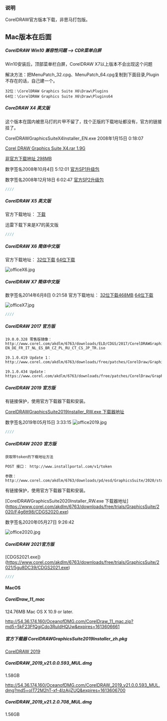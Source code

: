 
### 说明

CorelDRAW官方版本下载，非思马打包版。

## Mac版本在后面

##### CorelDRAW Win10 兼容性问题 --> CDR菜单白屏
Win10安装后，顶部菜单栏白屏，CorelDRAW X7以上版本不会出现这个问题

解决方法：把MenuPatch_32.cpg、MenuPatch_64.cpg复制到下面目录,Plugin不存在的话，自己建一个。

```
32位：\CorelDRAW Graphics Suite X6\Draw\Plugins
64位：\CorelDRAW Graphics Suite X6\Draw\Plugins64
```

##### CoreDRAW X4 英文版

这个版本在国内被思马打的片甲不留了，找个正版的下载地址都没有，官方的链接挂了。

CorelDRAWGraphicsSuiteX4Installer_EN.exe  2008年1月15日 0:18:07

[Corel DRAW Graphics Suite X4.rar 1.9G](https://drive.google.com/uc?id=1spHa0JvAPpgtW7Hl1UWAPp5q6psgMCsU&export=download)


[非官方下载地址 298MB](https://uploadrar.com/8o1fbrce3ndc)

数字签名2008年10月4日 5:12:01
[官方SP1升级包](http://www.corel.com/akdlm/6763/downloads/CorelDRAW/CorelGRAPHICSSUITE/X4/CGSX4SP1.exe)

数字签名2008年12月18日 6:02:47
[官方SP2升级包](http://www.corel.com/akdlm/6763/downloads/CorelDRAW/CorelGRAPHICSSUITE/X4/CGSX4SP2.exe)



```java
////
```

##### CorelDRAW X5 英文版

官方下载地址：
[下载](http://www.corel.com/akdlm/6763/downloads/trials/GraphicsSuiteX5/3in1/CorelDRAWGraphicsSuiteX5Installer_EN.exe)

迅雷下载下来是X7的英文版

```java
////
```

##### CorelDRAW X6 简体中文版

官方下载地址：
[32位下载](http://www.corel.com/akdlm/6763/downloads/free/trials/GraphicsSuite/X6.1/CorelDRAWGraphicsSuiteX6Installer_CS32Bit.exe)       [64位下载](http://www.corel.com/akdlm/6763/downloads/free/trials/GraphicsSuite/X6.1/CorelDRAWGraphicsSuiteX6Installer_CS64Bit.exe)

![officeX6.jpg](./officeX6.jpg)


##### CorelDRAW X7 简体中文版
数字签名2014年6月8日 0:21:58
官方下载地址：
[32位下载468MB](http://www.corel.com/akdlm/6763/downloads/free/trials/GraphicsSuite/X7/CorelDRAWGraphicsSuiteX7Installer_CS32Bit.exe)       [64位下载](http://www.corel.com/akdlm/6763/downloads/free/trials/GraphicsSuite/X7/CorelDRAWGraphicsSuiteX7Installer_CS64Bit.exe)


![officeX7.jpg](./officeX7.jpg)


```java
////
```

##### CorelDRAW 2017 官方版

```
19.0.0.328 零售版镜像：http://www.corel.com/akdlm/6763/downloads/ELD/CDGS/2017/CorelDRAWGraphicsSuite2017Installer-EN_DE_FR_IT_NL_ES_BR_CZ_PL_RU_CT_CS_JP_TR.iso

19.1.0.419 Update 1：http://www.corel.com/akdlm/6763/downloads/free/patches/CorelDraw/GraphicsSuite/2017/CDGS2017U1.exe

19.1.0.434 Update：https://www.corel.com/akdlm/6763/downloads/free/patches/CorelDraw/GraphicsSuite/2017/CDGS2017WheelAddon.exe
```

##### CorelDRAW 2019 官方版

有链接保护，使用官方下载器下载和安装。

[CorelDRAWGraphicsSuite2019Installer_RW.exe 下载器地址](http://www.corel.com/akdlm/6763/downloads/free/trials/GraphicsSuite/2019/R5tgO2Wx1/CorelDRAWGraphicsSuite2019Installer_RW.exe)

数字签名2019年05月15日 3:33:15 
![office2019.jpg](./office2019.jpg)

```java
////
```
##### CorelDRAW 2020 官方版

```
获取带token的下载地址方法

POST 接口： http://www.installportal.com/v1/token

参数：http://www.corel.com/akdlm/6763/downloads/pd/esd/GraphicsSuite/2020/stub/trial2020/CorelDRAWGraphicsSuite2020Installer_zh64Bit.zip
```

有链接保护，使用官方下载器下载和安装。

[CorelDRAWGraphicsSuite2020Installer_RW.exe 下载器地址] (https://www.corel.com/akdlm/6763/downloads/free/trials/GraphicsSuite/2020/F4g6tt98/CDGS2020.exe)

数字签名2020年05月27日 9:26:42 

![office2020.jpg](./office2020.jpg)


##### CorelDRAW 2021官方版


[CDGS2021.exe])(https://www.corel.com/akdlm/6763/downloads/free/trials/GraphicsSuite/2021/5gu8DC39/CDGS2021.exe)


```java
////
```

#### MacOS

##### CorelDraw_11_mac

124.76MB	 Mac OS X 10.9 or later.

http://54.36.174.160/OceanofDMG.com/CorelDraw_11_mac.zip?md5=5kF23FfQgiCdo3RuIdHQUw&expires=1613606661

##### 官方下载器 CorelDRAWGraphicsSuite2019Installer_zh.pkg

[CorelDRAW 2019 ](./CorelDRAWGraphicsSuite2019Installer_zh.pkg)


##### CorelDRAW_2019_v21.0.0.593_MUL.dmg

1.58GB

http://54.36.174.160/OceanofDMG.com/CorelDRAW_2019_v21.0.0.593_MUL.dmg?md5=oIT72M2hT-xf-4IzAijZUQ&expires=1613606700


##### CorelDRAW_2019_v21.2.0.708_MUL.dmg
1.56GB



